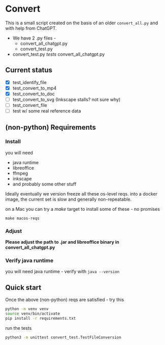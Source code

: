 # Convert

This is a small script created on the basis of an older `convert_all.py` and with help from ChatGPT.

* We have 2 .py files - 
    - convert_all_chatgpt.py 
    - convert_test.py
*  convert_test.py _tests_ convert_all_chatgpt.py

## Current status

- [x] test_identify_file
- [x] test_convert_to_mp4
- [x] test_convert_to_doc
- [ ] test_convert_to_svg (Inkscape stalls? not sure why)
- [ ] test_convert_file 
- [ ] test w/ some real reference data

## (non-python) Requirements

### Install
you will need
* java runtime
* libreoffice
* ffmpeg
* inkscape
* and probably some other stuff

Ideally eventually we version freeze all these os-level reqs. into a docker image, the current set is slow and generally non-repeatable.

on a Mac you can try a _make_ target to install some of these - no promises
```
make macos-reqs
```

### Adjust

**Please adjust the path to .jar and libreoffice binary in convert_all_chatgpt.py**

### Verify java runtime
you will need java runtime - verify with `java --version`

## Quick start

Once the above (non-python) reqs are satisfied - try this

```bash
python -m venv venv
source venv/bin/activate
pip install -r requirements.txt
```
run the tests

```bash
python3 -m unittest convert_test.TestFileConversion
```


